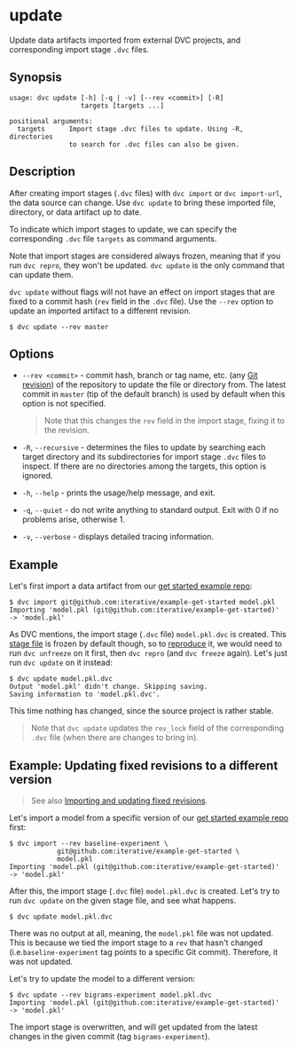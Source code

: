 # update

Update <abbr>data artifacts</abbr> imported from external <abbr>DVC
projects</abbr>, and corresponding import stage `.dvc` files.

## Synopsis

```usage
usage: dvc update [-h] [-q | -v] [--rev <commit>] [-R]
                  targets [targets ...]

positional arguments:
  targets      Import stage .dvc files to update. Using -R, directories
               to search for .dvc files can also be given.
```

## Description

After creating <abbr>import stages</abbr> (`.dvc` files) with `dvc import` or
`dvc import-url`, the data source can change. Use `dvc update` to bring these
imported file, directory, or <abbr>data artifact</abbr> up to date.

To indicate which import stages to update, we can specify the corresponding
`.dvc` file `targets` as command arguments.

Note that import stages are considered always frozen, meaning that if you run
`dvc repro`, they won't be updated. `dvc update` is the only command that can
update them.

`dvc update` without flags will not have an effect on import stages that are
fixed to a commit hash (`rev` field in the `.dvc` file). Use the `--rev` option
to update an imported artifact to a different revision.

```dvc
$ dvc update --rev master
```

## Options

- `--rev <commit>` - commit hash, branch or tag name, etc. (any
  [Git revision](https://git-scm.com/docs/revisions)) of the repository to
  update the file or directory from. The latest commit in `master` (tip of the
  default branch) is used by default when this option is not specified.

  > Note that this changes the `rev` field in the import stage, fixing it to the
  > revision.

- `-R`, `--recursive` - determines the files to update by searching each target
  directory and its subdirectories for import stage `.dvc` files to inspect. If
  there are no directories among the targets, this option is ignored.

- `-h`, `--help` - prints the usage/help message, and exit.

- `-q`, `--quiet` - do not write anything to standard output. Exit with 0 if no
  problems arise, otherwise 1.

- `-v`, `--verbose` - displays detailed tracing information.

## Example

Let's first import a data artifact from our
[get started example repo](https://github.com/iterative/example-get-started):

```dvc
$ dvc import git@github.com:iterative/example-get-started model.pkl
Importing 'model.pkl (git@github.com:iterative/example-get-started)'
-> 'model.pkl'
```

As DVC mentions, the import stage (`.dvc` file) `model.pkl.dvc` is created. This
[stage file](/doc/command-reference/run) is frozen by default though, so to
[reproduce](/doc/command-reference/repro) it, we would need to run
`dvc unfreeze` on it first, then `dvc repro` (and `dvc freeze` again). Let's
just run `dvc update` on it instead:

```dvc
$ dvc update model.pkl.dvc
Output 'model.pkl' didn't change. Skipping saving.
Saving information to 'model.pkl.dvc'.
```

This time nothing has changed, since the source <abbr>project</abbr> is rather
stable.

> Note that `dvc update` updates the `rev_lock` field of the corresponding
> `.dvc` file (when there are changes to bring in).

## Example: Updating fixed revisions to a different version

> See also
> [Importing and updating fixed revisions](/doc/command-reference/import#example-importing-and-updating-fixed-revisions).

Let's import a model from a specific version of our
[get started example repo](https://github.com/iterative/example-get-started)
first:

```dvc
$ dvc import --rev baseline-experiment \
            git@github.com:iterative/example-get-started \
            model.pkl
Importing 'model.pkl (git@github.com:iterative/example-get-started)'
-> 'model.pkl'
```

After this, the import stage (`.dvc` file) `model.pkl.dvc` is created. Let's try
to run `dvc update` on the given stage file, and see what happens.

```dvc
$ dvc update model.pkl.dvc
```

There was no output at all, meaning, the `model.pkl` file was not updated. This
is because we tied the import stage to a `rev` that hasn't changed
(i.e.`baseline-experiment` tag points to a specific Git commit). Therefore, it
was not updated.

Let's try to update the model to a different version:

```dvc
$ dvc update --rev bigrams-experiment model.pkl.dvc
Importing 'model.pkl (git@github.com:iterative/example-get-started)'
-> 'model.pkl'
```

The import stage is overwritten, and will get updated from the latest changes in
the given commit (tag `bigrams-experiment`).
